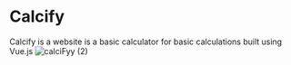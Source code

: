 # Calcify
Calcify is a website is a basic calculator for basic calculations built using Vue.js
![calciFyy (2)](https://github.com/Rohit-KK15/Calcify/assets/105338950/982bffa6-53ed-41bf-aaab-915862721947)
